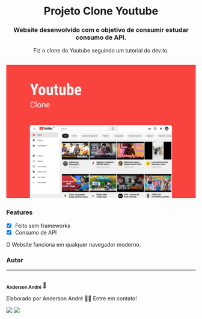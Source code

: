 <h1 align="center">
  Projeto Clone Youtube
</h1>

<h3 align="center">
   Website desenvolvido com o objetivo de consumir estudar consumo de API.
</h3>

<p align="center">
  Fiz o clone do Youtube seguindo um tutorial do dev.to.
</p>

<h2 align="center">
  <img alt="Demo do clone do Youtube" title="#CloneYoutube" src="https://github.com/Anderson-Andre-P/cloneYoutube/blob/main/img/YoutubeClone.png">
</h2>

### Features

- [x] Feito sem frameworks
- [x] Consumo de API

<p>
  O Website funciona em qualquer navegador moderno.
</p>


### Autor
---

<a href="https://www.linkedin.com/in/anderson-andre-pereira/">
 <img style="border-radius: 50%;" src="https://media-exp1.licdn.com/dms/image/C4D03AQFNJAFWZ2h5nA/profile-displayphoto-shrink_800_800/0/1606771778737?e=1629936000&v=beta&t=mh0jVEGG_fvkE16VwussiwgJdlbK9IkSGPIXMSPKstI" width="100px;" alt=""/>
 <br />
 <sub><b>Anderson André</b></sub></a> <a href="https://www.linkedin.com/in/anderson-andre-pereira/" title="LinkedIn">🚀</a>


Elaborado por Anderson André 👋🏽 Entre em contato!

 <div> 
  <a href = "mailto:andreandersoncaue.e@gmail.com"><img src="https://img.shields.io/badge/-Gmail-%23333?style=for-the-badge&logo=gmail&logoColor=white" target="_blank"></a>
  <a href="https://www.linkedin.com/in/anderson-andre-pereira/" target="_blank"><img src="https://img.shields.io/badge/-LinkedIn-%230077B5?style=for-the-badge&logo=linkedin&logoColor=white" target="_blank"></a> 
</div>
